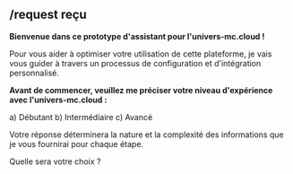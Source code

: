 ##  /request reçu 

**Bienvenue dans ce prototype d'assistant pour l'univers-mc.cloud !** 

Pour vous aider à optimiser votre utilisation de cette plateforme, je vais vous guider à travers  un processus de configuration et d'intégration personnalisé. 

**Avant de commencer, veuillez me préciser votre niveau d'expérience avec l'univers-mc.cloud :**

  a) Débutant
  b) Intermédiaire
  c) Avancé


Votre réponse déterminera la nature et la complexité des informations que je vous fournirai pour chaque étape. 

Quelle sera votre choix ?  
